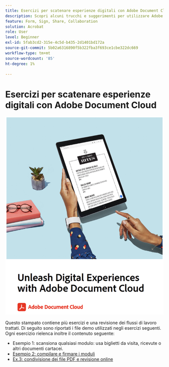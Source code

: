 ```yaml
---
title: Esercizi per scatenare esperienze digitali con Adobe Document Cloud
description: Scopri alcuni trucchi e suggerimenti per utilizzare Adobe Document Cloud
feature: Form, Sign, Share, Collaboration
solution: Acrobat
role: User
level: Beginner
exl-id: 5fab3cd2-315e-4c5d-b435-2d1401bd172a
source-git-commit: 5b02a6316890f5b322fba3f693ce1cbe322dc669
workflow-type: tm+mt
source-wordcount: '85'
ht-degree: 1%

---
```


# Esercizi per scatenare esperienze digitali con Adobe Document Cloud

[![immagine](assets/rebrand.png)](assets/Unleash_Digital_Experiences_with_Adobe_Document_Cloud.pdf)

Questo stampato contiene più esercizi e una revisione dei flussi di lavoro trattati. Di seguito sono riportati i file demo utilizzati negli esercizi seguenti. Ogni esercizio rielenca inoltre il contenuto seguente:

* Esempio 1: scansiona qualsiasi modulo: usa biglietti da visita, ricevute o altri documenti cartacei.
* [Esempio 2: compilare e firmare i moduli](assets/03_FillSignScan.zip)
* [Ex.3: condivisione dei file PDF e revisione online](assets/01_Review.zip)
